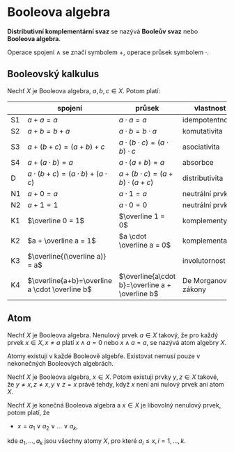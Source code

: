 # Booleova algebra

**Distributivní komplementární svaz** se nazývá **Booleův svaz** nebo **Booleova algebra**.

Operace spojení $\wedge$ se značí symbolem $+$, operace průsek symbolem $\cdot$.

## Booleovský kalkulus

Nechť $X$ je Booleova algebra, $a, b, c \in X$. Potom platí:

|     | spojení                                        | průsek                                          | vlastnost           |
| --- | ---------------------------------------------- | ----------------------------------------------- | ------------------- |
| S1  | $a+a=a$                                        | $a\cdot a=a$                                    | idempotentnost      |
| S2  | $a+b=b+a$                                      | $a\cdot b=b\cdot a$                             | komutativita        |
| S3  | $a+(b+c)=(a+b)+c$                              | $a\cdot (b\cdot c) = (a\cdot b)\cdot c$         | asociativita        |
| S4  | $a+(a\cdot b) = a$                             | $a\cdot(a+b)=a$                                 | absorbce            |
| D   | $a\cdot(b+c)=(a\cdot b)+(a\cdot c)$            | $a+(b\cdot c)=(a+b)\cdot(a+c)$                  | distributivita      |
| N1  | $a+0=a$                                        | $a\cdot1=a$                                     | neutrální prvky     |
| N2  | $a+1=1$                                        | $a\cdot0=0$                                     | neutrální prvky     |
| K1  | $\overline 0 = 1$                              | $\overline 1 = 0$                               | komplementy         |
| K2  | $a + \overline a = 1$                          | $a \cdot \overline a = 0$                       | komplementarita     |
| K3  | $\overline{(\overline a)} = a$                 |                                                 | involutornost       |
| K4  | $\overline{a+b}=\overline a \cdot \overline b$ | $\overline{a\cdot b}=\overline a + \overline b$ | De Morganovy zákony |

## Atom

Nechť $X$ je Booleova algebra. Nenulový prvek $a \in X$ takový, že pro každý prvek $x \in X, x\neq a$ platí $x \wedge a = 0$ nebo $x \wedge a = a$, se nazývá atom algebry $X$.

Atomy existují v každé Booleově algebře. Existovat nemusí pouze v nekonečných Booleových algebrách.

Nechť $X$ je Booleova algebra, $x \in X$. Potom existují prvky $y, z \in X$ takové, že $y\neq x, z\neq x,y \vee z = x$ právě tehdy, když $x$ není ani nulový prvek ani atom $X$.

Nechť $X$ je konečná Booleova algebra a $x \in X$ je libovolný nenulový prvek, potom platí, že
- $x = a_{1} \vee a_{2} \vee \dots \vee a_{k}$,

kde $a_{1}, \dots, a_{k}$ jsou všechny atomy $X$, pro které $a_{i} \leq x, i =1, \dots, k$.